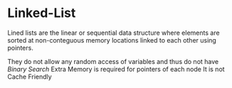 # Linked-List

Lined lists are the linear or sequential data structure where elements are sorted at non-conteguous memory locations linked
to each other using pointers.

They do not allow any random access of variables and thus do not have *Binary Search*
Extra Memory is required for pointers of each node 
It is not Cache Friendly
